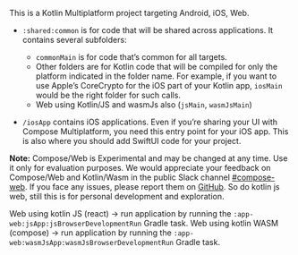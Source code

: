 This is a Kotlin Multiplatform project targeting Android, iOS, Web.

* `:shared:common` is for code that will be shared across applications.
  It contains several subfolders:
  - `commonMain` is for code that’s common for all targets.
  - Other folders are for Kotlin code that will be compiled for only the platform indicated in the folder name.
    For example, if you want to use Apple’s CoreCrypto for the iOS part of your Kotlin app,
    `iosMain` would be the right folder for such calls.
  - Web using Kotlin/JS and wasmJs also (`jsMain`, `wasmJsMain`)

* `/iosApp` contains iOS applications. Even if you’re sharing your UI with Compose Multiplatform, 
  you need this entry point for your iOS app. This is also where you should add SwiftUI code for your project.


**Note:** Compose/Web is Experimental and may be changed at any time. Use it only for evaluation purposes.
We would appreciate your feedback on Compose/Web and Kotlin/Wasm in the public Slack channel [#compose-web](https://slack-chats.kotlinlang.org/c/compose-web).
If you face any issues, please report them on [GitHub](https://github.com/JetBrains/compose-multiplatform/issues).
So do kotlin js web, still this is for personal development and exploration.

Web using kotlin JS (react) -> run application by running the `:app-web:jsApp:jsBrowserDevelopmentRun` Gradle task.
Web using kotlin WASM (compose) -> run application by running the `:app-web:wasmJsApp:wasmJsBrowserDevelopmentRun` Gradle task.